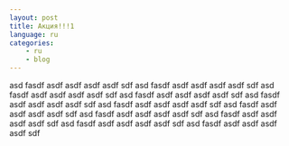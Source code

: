```yaml
---
layout: post
title: Акция!!!1
language: ru
categories:
    - ru
    - blog
---
```


asd fasdf asdf asdf asdf asdf sdf 
asd fasdf asdf asdf asdf asdf sdf
asd fasdf asdf asdf asdf asdf sdf
asd fasdf asdf asdf asdf asdf sdf
asd fasdf asdf asdf asdf asdf sdf
asd fasdf asdf asdf asdf asdf sdf
asd fasdf asdf asdf asdf asdf sdf
asd fasdf asdf asdf asdf asdf sdf
asd fasdf asdf asdf asdf asdf sdf
asd fasdf asdf asdf asdf asdf sdf
asd fasdf asdf asdf asdf asdf sdf